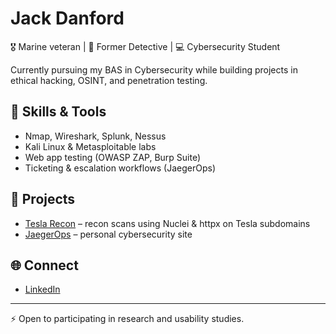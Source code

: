 # Jack Danford

🎖 Marine veteran | 👮 Former Detective | 💻 Cybersecurity Student  

Currently pursuing my BAS in Cybersecurity while building projects in ethical hacking, OSINT, and penetration testing.

## 🔧 Skills & Tools
- Nmap, Wireshark, Splunk, Nessus
- Kali Linux & Metasploitable labs
- Web app testing (OWASP ZAP, Burp Suite)
- Ticketing & escalation workflows (JaegerOps)

## 📂 Projects
- [Tesla Recon](https://github.com/jdanford75/tesla-recon) – recon scans using Nuclei & httpx on Tesla subdomains
- [JaegerOps](https://jaegerops.netlify.app/) – personal cybersecurity site

## 🌐 Connect
- [LinkedIn](https://www.linkedin.com/in/YOUR-LINK-HERE)

---
⚡ Open to participating in research and usability studies.
